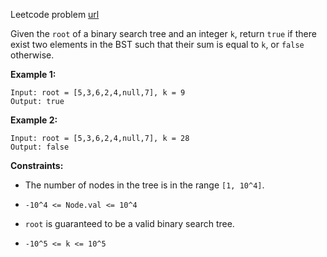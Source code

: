 Leetcode problem [url](https://leetcode.com/problems/two-sum-iv-input-is-a-bst/)

Given the `root` of a binary search tree and an integer `k`, return `true` if there exist two elements in the BST such that their sum is equal to `k`, or `false` otherwise.

**Example 1:**
```
Input: root = [5,3,6,2,4,null,7], k = 9
Output: true
```

**Example 2:**
```
Input: root = [5,3,6,2,4,null,7], k = 28
Output: false
```

**Constraints:**

- The number of nodes in the tree is in the range `[1, 10^4]`.

- `-10^4 <= Node.val <= 10^4`

- `root` is guaranteed to be a valid binary search tree.

- `-10^5 <= k <= 10^5`